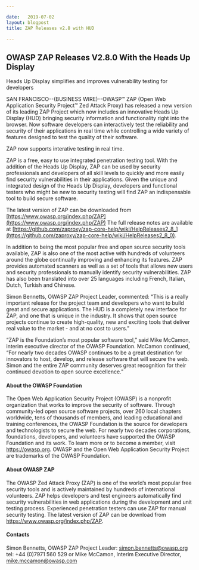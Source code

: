 ```yaml
---

date:   2019-07-02
layout: blogpost
title: ZAP Releases v2.8 with HUD

---
```


## OWASP ZAP Releases V2.8.0 With the Heads Up Display
Heads Up Display simplifies and improves vulnerability testing for developers

SAN FRANCISCO--(BUSINESS WIRE)--OWASP™ ZAP (Open Web Application Security Project™ Zed Attack Proxy) has released a new version of its leading ZAP Project which now includes an innovative Heads Up Display (HUD) bringing security information and functionality right into the browser. Now software developers can interactively test the reliability and security of their applications in real time while controlling a wide variety of features designed to test the quality of their software.

<p class="callout-mono right">ZAP now supports interative testing in real time.</p>

ZAP is a free, easy to use integrated penetration testing tool. With the addition of the Heads Up Display, ZAP can be used by security professionals and developers of all skill levels to quickly and more easily find security vulnerabilities in their applications. Given the unique and integrated design of the Heads Up Display, developers and functional testers who might be new to security testing will find ZAP an indispensable tool to build secure software.

The latest version of ZAP can be downloaded from [https://www.owasp.org/index.php/ZAP](https://www.owasp.org/index.php/ZAP) The full release notes are available at [https://github.com/zaproxy/zap-core-help/wiki/HelpReleases2_8_](https://github.com/zaproxy/zap-core-help/wiki/HelpReleases2_8_0).

In addition to being the most popular free and open source security tools available, ZAP is also one of the most active with hundreds of volunteers around the globe continually improving and enhancing its features. ZAP provides automated scanners as well as a set of tools that allows new users and security professionals to manually identify security vulnerabilities. ZAP has also been translated into over 25 languages including French, Italian, Dutch, Turkish and Chinese.

Simon Bennetts, OWASP ZAP Project Leader, commented: “This is a really important release for the project team and developers who want to build great and secure applications. The HUD is a completely new interface for ZAP, and one that is unique in the industry. It shows that open source projects continue to create high-quality, new and exciting tools that deliver real value to the market - and at no cost to users.”

“ZAP is the Foundation’s most popular software tool,” said Mike McCamon, interim executive director of the OWASP Foundation. McCamon continued, “For nearly two decades OWASP continues to be a great destination for innovators to host, develop, and release software that will secure the web. Simon and the entire ZAP community deserves great recognition for their continued devotion to open source excellence.”

#### About the OWASP Foundation

The Open Web Application Security Project (OWASP) is a nonprofit organization that works to improve the security of software. Through community-led open source software projects, over 260 local chapters worldwide, tens of thousands of members, and leading educational and training conferences, the OWASP Foundation is the source for developers and technologists to secure the web. For nearly two decades corporations, foundations, developers, and volunteers have supported the OWASP Foundation and its work. To learn more or to become a member, visit https://owasp.org. OWASP and the Open Web Application Security Project are trademarks of the OWASP Foundation.

#### About OWASP ZAP

The OWASP Zed Attack Proxy (ZAP) is one of the world’s most popular free security tools and is actively maintained by hundreds of international volunteers. ZAP helps developers and test engineers automatically find security vulnerabilities in web applications during the development and unit testing process. Experienced penetration testers can use ZAP for manual security testing. The latest version of ZAP can be download from https://www.owasp.org/index.php/ZAP.

#### Contacts

Simon Bennetts, OWASP ZAP Project Leader: simon.bennetts@owasp.org tel: +44 (0)7971 560 529
or Mike McCamon, Interim Executive Director, mike.mccamon@owasp.com
